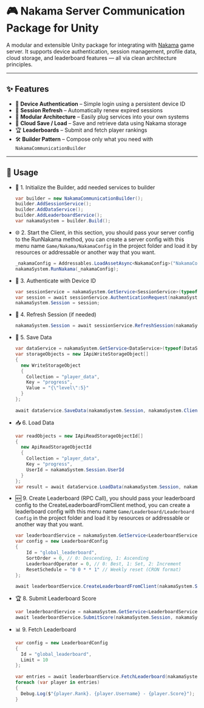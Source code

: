 # 🎮 Nakama Server Communication Package for Unity

A modular and extensible Unity package for integrating with [Nakama](https://heroiclabs.com/) game server. It supports
device authentication, session management, profile data, cloud storage, and leaderboard features — all via clean
architecture principles.

---

## ✨ Features

- 🔐 **Device Authentication** – Simple login using a persistent device ID
- 🔄 **Session Refresh** – Automatically renew expired sessions
- 🧠 **Modular Architecture** – Easily plug services into your own systems
- 💾 **Cloud Save / Load** – Save and retrieve data using Nakama storage
- 🏆 **Leaderboards** – Submit and fetch player rankings
- 🛠️ **Builder Pattern** – Compose only what you need with `NakamaCommunicationBuilder`

---

## 🚀 Usage

- 🔧 1. Initialize the Builder, add needed services to builder

  ```csharp
  var builder = new NakamaCommunicationBuilder();
  builder.AddSessionService();
  builder.AddDataService();
  builder.AddLeaderboardService();
  var nakamaSystem = builder.Build();
    ```

- 🌐 2. Start the Client, in this section, you should pass your server config to the RunNakama method, you can create
  a server config with this menu name ```Game/Nakama/NakamaConfig``` in the project folder and load it by resources or
  addressable or another way that you want.
  ```csharp
  _nakamaConfig = Addressables.LoadAssetAsync<NakamaConfig>("NakamaConfig").WaitForCompletion();
  nakamaSystem.RunNakama(_nakamaConfig);
  ```

- 🔐 3. Authenticate with Device ID

  ```csharp
  var sessionService = nakamaSystem.GetService<SessionService>(typeof(SessionService));
  var session = await sessionService.AuthenticationRequest(nakamaSystem.Client);
  nakamaSystem.Session = session;
  ```

- 🔄 4. Refresh Session (if needed)

  ```csharp
  nakamaSystem.Session = await sessionService.RefreshSession(nakamaSystem.Session, nakamaSystem.Client);
  ```

- 💾 5. Save Data
  ```csharp
  var dataService = nakamaSystem.GetService<DataService>(typeof(DataService));
  var storageObjects = new IApiWriteStorageObject[]
  {
    new WriteStorageObject
    {
      Collection = "player_data",
      Key = "progress",
      Value = "{\"level\":5}"
    }
  };
            
  await dataService.SaveData(nakamaSystem.Session, nakamaSystem.Client, storageObjects);
  ```
- 📥 6. Load Data
  ```csharp
  var readObjects = new IApiReadStorageObjectId[]
  {
    new ApiReadStorageObjectId
    {
      Collection = "player_data",
      Key = "progress",
      UserId = nakamaSystem.Session.UserId
    }
  };
  var result = await dataService.LoadData(nakamaSystem.Session, nakamaSystem.Client, readObjects);
  ```

- 🆕 9. Create Leaderboard (RPC Call), you should pass your leaderboard config to the
  CreateLeaderboardFromClient method, you can create
  a leaderboard config with this menu name ```Game/Leaderboard/Leaderboard Config``` in the project folder
  and load it by resources or
  addressable or another way that you want.

  ```csharp
  var leaderboardService = nakamaSystem.GetService<LeaderboardService>(typeof(LeaderboardService));
  var config = new LeaderboardConfig
  {
      Id = "global_leaderboard",
      SortOrder = 0, // 0: Descending, 1: Ascending
      LeaderboardOperator = 0, // 0: Best, 1: Set, 2: Increment
      ResetSchedule = "0 0 * * 1" // Weekly reset (CRON format)
  };
      
  await leaderboardService.CreateLeaderboardFromClient(nakamaSystem.Session, nakamaSystem.Client, config);

  ```

- 🏆 8. Submit Leaderboard Score
  ```csharp
  var leaderboardService = nakamaSystem.GetService<LeaderboardService>(typeof(LeaderboardService));
  await leaderboardService.SubmitScore(nakamaSystem.Session, nakamaSystem.Client, "global_leaderboard", 10000);
  ```

- 📊 9. Fetch Leaderboard
  ```csharp
  var config = new LeaderboardConfig
  {
    Id = "global_leaderboard",
    Limit = 10
  };
          
  var entries = await leaderboardService.FetchLeaderboard(nakamaSystem.Session, nakamaSystem.Client, config);
  foreach (var player in entries)
  {
    Debug.Log($"{player.Rank}. {player.Username} - {player.Score}");
  }
  ```